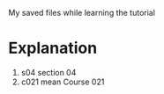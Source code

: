 My saved files while learning the tutorial

# Explanation

1. s04 section 04  
1. c021 mean Course 021
